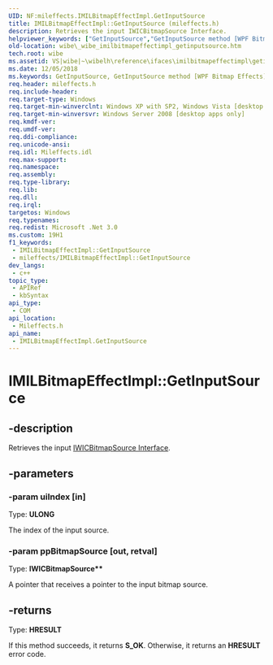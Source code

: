 ```yaml
---
UID: NF:mileffects.IMILBitmapEffectImpl.GetInputSource
title: IMILBitmapEffectImpl::GetInputSource (mileffects.h)
description: Retrieves the input IWICBitmapSource Interface.
helpviewer_keywords: ["GetInputSource","GetInputSource method [WPF Bitmap Effects]","GetInputSource method [WPF Bitmap Effects]","IMILBitmapEffectImpl interface","IMILBitmapEffectImpl interface [WPF Bitmap Effects]","GetInputSource method","IMILBitmapEffectImpl.GetInputSource","IMILBitmapEffectImpl::GetInputSource","_wibe_imilbitmapeffectimpl_getinputsource","mileffects/IMILBitmapEffectImpl::GetInputSource","wibe._wibe_imilbitmapeffectimpl_getinputsource"]
old-location: wibe\_wibe_imilbitmapeffectimpl_getinputsource.htm
tech.root: wibe
ms.assetid: VS|wibe|~\wibelh\reference\ifaces\imilbitmapeffectimpl\getinputsource.htm
ms.date: 12/05/2018
ms.keywords: GetInputSource, GetInputSource method [WPF Bitmap Effects], GetInputSource method [WPF Bitmap Effects],IMILBitmapEffectImpl interface, IMILBitmapEffectImpl interface [WPF Bitmap Effects],GetInputSource method, IMILBitmapEffectImpl.GetInputSource, IMILBitmapEffectImpl::GetInputSource, _wibe_imilbitmapeffectimpl_getinputsource, mileffects/IMILBitmapEffectImpl::GetInputSource, wibe._wibe_imilbitmapeffectimpl_getinputsource
req.header: mileffects.h
req.include-header: 
req.target-type: Windows
req.target-min-winverclnt: Windows XP with SP2, Windows Vista [desktop apps only]
req.target-min-winversvr: Windows Server 2008 [desktop apps only]
req.kmdf-ver: 
req.umdf-ver: 
req.ddi-compliance: 
req.unicode-ansi: 
req.idl: Mileffects.idl
req.max-support: 
req.namespace: 
req.assembly: 
req.type-library: 
req.lib: 
req.dll: 
req.irql: 
targetos: Windows
req.typenames: 
req.redist: Microsoft .Net 3.0
ms.custom: 19H1
f1_keywords:
 - IMILBitmapEffectImpl::GetInputSource
 - mileffects/IMILBitmapEffectImpl::GetInputSource
dev_langs:
 - c++
topic_type:
 - APIRef
 - kbSyntax
api_type:
 - COM
api_location:
 - Mileffects.h
api_name:
 - IMILBitmapEffectImpl.GetInputSource
---
```


# IMILBitmapEffectImpl::GetInputSource


## -description

Retrieves the input <a href="https://docs.microsoft.com/windows/desktop/api/wincodec/nn-wincodec-iwicbitmapsource">IWICBitmapSource Interface</a>.

## -parameters

### -param uiIndex [in]

Type: <b>ULONG</b>

The index of the input source.

### -param ppBitmapSource [out, retval]

Type: <b>IWICBitmapSource**</b>

A pointer that receives a pointer to the input bitmap source.

## -returns

Type: <b>HRESULT</b>

If this method succeeds, it returns <b xmlns:loc="http://microsoft.com/wdcml/l10n">S_OK</b>. Otherwise, it returns an <b xmlns:loc="http://microsoft.com/wdcml/l10n">HRESULT</b> error code.

